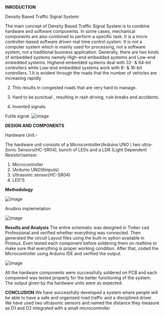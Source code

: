 **INRODUCTION**

Density Based Traffic Signal System:

The main concept of Density Based Traffic Signal System is to combine hardware and software components. In some cases, mechanical components are also combined to perform a specific task. It is a micro controller-based software driven real time control system. It is not a computer system which is mainly used for processing, not a software system, not a traditional business application. Generally, there are two kinds of embedded systems namely High-end embedded systems and Low-end embedded systems. Highend embedded systems deal with 32- & 64-bit controllers while Low-end embedded systems work with 8- & 16-bit controllers.
1.It is evident through the roads that the number of vehicles are increasing rapidly.

2. This results in congested roads that are very hard to manage.

3. Hard to be punctual , resulting in rash driving, rule breaks and accidents.

4. Invented signals.

Futile signal.
![image](https://github.com/user-attachments/assets/6aa5e52b-4964-4964-8eea-fa01c1991b03)


**DESIGN AND COMPONENTS**

Hardware Unit:-

The hardware unit consists of a Microcontroller(Arduino UNO ) two ultra-Sonic Sensors(HC-SR04), bunch of LEDs and a LDR (Light Dependent Resistor)sensor.

1. Microcontroller
2. (Ardunio UNO(6inputs)
3. Ultrasonic sensor(HC-SR04)
4. LED'S

**Methodology**

![image](https://github.com/user-attachments/assets/ceacfff4-9c87-4885-b6ba-2473897e8c8d)

Arudino implemetation

![image](https://github.com/user-attachments/assets/b8bc2104-9bca-4cfb-95e6-b4c2aa52f952)


**Results and Analysis**
The entire schematic was designed in Tinker cad Professional and verified whether everything was connected. Then generated the circuit Layout files using the built-in option available in Proteus. Even tested each component before soldering them on realtime to make sure that everything is proper working condition. After that, coded the Microcontroller using Arduino IDE and verified the output.


 ![image](https://github.com/user-attachments/assets/aa9481bb-0c8a-4944-aa2d-8909d08cebf2)

All the hardware components were successfully soldered on PCB and each component was tested properly for the better functioning of the system. The output given by the hardware units were as expected.

**CONCLUSION**
We have successfully developed a system where people will be able to have a safe and organised road traffic and a disciplined driver. We have used two ultrasonic sensors and named the distance they measure as D1 and D2 integrated with a small microcontroller
 
